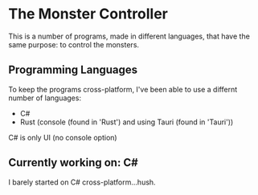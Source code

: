 # The Monster Controller

This is a number of programs, made in different languages, that have the same purpose: to control the monsters.

## Programming Languages

To keep the programs cross-platform, I've been able to use a differnt number of languages:

- C#
- Rust (console (found in 'Rust') and using Tauri (found in 'Tauri'))

C# is only UI (no console option)

## Currently working on: C#

I barely started on C# cross-platform...hush.